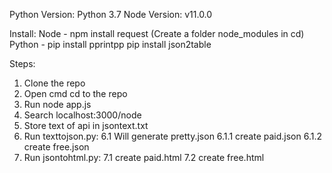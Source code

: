 Python Version: Python 3.7 
Node Version: v11.0.0

Install:
Node -    npm install request (Create a folder node_modules in cd)
Python -  pip install pprintpp
          pip install json2table 		


Steps:
1. Clone the repo
2. Open cmd cd to the repo
3. Run node app.js 
4. Search localhost:3000/node
5. Store text of api in jsontext.txt
6. Run texttojson.py:
	6.1 Will generate pretty.json
		6.1.1 create paid.json
		6.1.2 create free.json
7. Run jsontohtml.py:
	7.1 create paid.html
	7.2 create free.html
